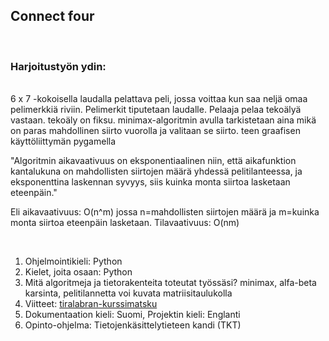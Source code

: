 



## Connect four

 <br />

### Harjoitustyön ydin: 
<br />
6 x 7 -kokoisella laudalla pelattava peli, jossa voittaa kun saa neljä omaa pelimerkkiä riviin. Pelimerkit tiputetaan laudalle. Pelaaja pelaa tekoälyä vastaan. tekoäly on fiksu. minimax-algoritmin avulla tarkistetaan aina mikä on paras mahdollinen siirto vuorolla ja valitaan se siirto. teen graafisen käyttöliittymän pygamella

<br />

"Algoritmin aikavaativuus on eksponentiaalinen niin, että aikafunktion kantalukuna on mahdollisten siirtojen määrä yhdessä pelitilanteessa, ja eksponenttina laskennan syvyys, siis kuinka monta siirtoa lasketaan eteenpäin." 


Eli aikavaativuus: O(n^m) jossa n=mahdollisten siirtojen määrä ja m=kuinka monta siirtoa eteenpäin lasketaan. Tilavaativuus: O(nm)

 <br />

1. Ohjelmointikieli: Python
2. Kielet, joita osaan: Python
3. Mitä algoritmeja ja tietorakenteita toteutat työssäsi? minimax, alfa-beta karsinta, pelitilannetta voi kuvata matriisitaulukolla
4. Viitteet: [tiralabran-kurssimatsku](https://tiralabra.github.io/2023_p4/fi/aiheet/minimax.pdf)
5. Dokumentaation kieli: Suomi, Projektin kieli: Englanti
6. Opinto-ohjelma: Tietojenkäsittelytieteen kandi (TKT)

